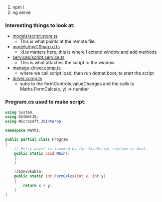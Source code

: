 1. npm i
2. ng serve
### Interesting things to look at:
  - [models/script.store.ts](https://github.com/Hobatron/CSharpInAngular/blob/master/src/app/models/script.store.ts)
    - This is what points at the remote file.
  - [models/myCSharp.d.ts](https://github.com/Hobatron/CSharpInAngular/blob/master/src/app/models/myCSharp.d.ts)
    - .d.ts matters here, this is where I extend window and add methods
  - [services/script.service.ts](https://github.com/Hobatron/CSharpInAngular/blob/master/src/app/services/script.service.ts)
    - This is what attaches the script to the window
  - [manage-driver.comp.ts](https://github.com/Hobatron/CSharpInAngular/blob/master/src/app/manage-driver/manage-driver.component.ts)
    - where we call script.load, then run dotnet.boot, to start the script
  - [driver.comp.ts](https://github.com/Hobatron/CSharpInAngular/blob/master/src/app/driver/driver.component.ts)
    - subs to the formControls.valueChanges and the calls to Maths.FormCalcs(x, y) => number


### Program.cs used to make script:

```C#
using System;
using DotNetJS;
using Microsoft.JSInterop;

namespace Maths;

public partial class Program
{
    // Entry point is invoked by the JavaScript runtime on boot.
    public static void Main()
    {
    }

    [JSInvokable]
    public static int FormCalcs(int x, int y)
    {
        return x + y;
    }
}
```
